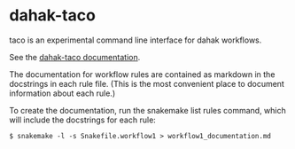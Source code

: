 # dahak-taco

taco is an experimental command line interface for dahak workflows. 

See the [dahak-taco documentation](https://charlesreid1.github.io/dahak-taco/).

The documentation for workflow rules
are contained as markdown in the docstrings
in each rule file. (This is the most convenient place
to document information about each rule.) 

To create the documentation, run the snakemake
list rules command, which will include 
the docstrings for each rule:

```
$ snakemake -l -s Snakefile.workflow1 > workflow1_documentation.md
```

